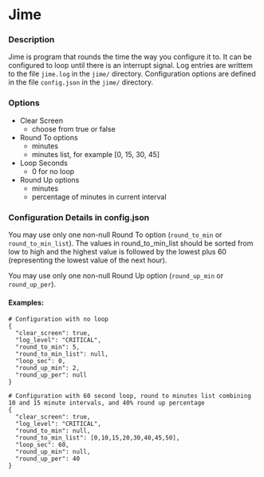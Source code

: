 # Jime
### Description
Jime is program that rounds the time the way you configure it to. It can be configured to loop until there is an interrupt signal. Log entries are writtem to the file `jime.log` in the `jime/` directory. Configuration options are defined in the file `config.json` in the `jime/` directory.

### Options
* Clear Screen
  * choose from true or false
* Round To options
  * minutes
  * minutes list, for example [0, 15, 30, 45]
* Loop Seconds
  * 0 for no loop
* Round Up options
  * minutes
  * percentage of minutes in current interval

### Configuration Details in config.json
You may use only one non-null Round To option (`round_to_min` or `round_to_min_list`). The values in round_to_min_list should be sorted from low to high and the highest value is followed by the lowest plus 60 (representing the lowest value of the next hour). 

You may use only one non-null Round Up option (`round_up_min` or `round_up_per`).

#### Examples:
```
# Configuration with no loop
{
  "clear_screen": true,
  "log_level": "CRITICAL",
  "round_to_min": 5,
  "round_to_min_list": null,
  "loop_sec": 0,
  "round_up_min": 2,
  "round_up_per": null
}
```
```
# Configuration with 60 second loop, round to minutes list combining 10 and 15 minute intervals, and 40% round up percentage
{
  "clear_screen": true,
  "log_level": "CRITICAL",
  "round_to_min": null,
  "round_to_min_list": [0,10,15,20,30,40,45,50],
  "loop_sec": 60,
  "round_up_min": null,
  "round_up_per": 40
}
```
